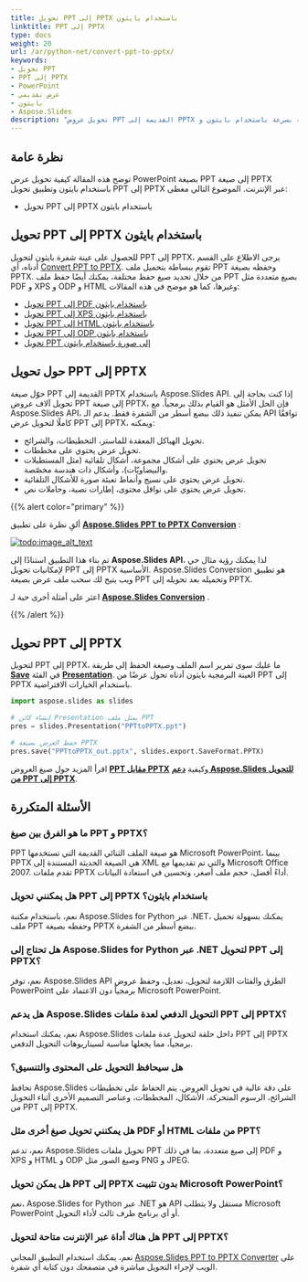 ```yaml
---
title: تحويل PPT إلى PPTX باستخدام بايثون
linktitle: PPT إلى PPTX
type: docs
weight: 20
url: /ar/python-net/convert-ppt-to-pptx/
keywords:
- تحويل PPT
- PPT إلى PPTX
- PowerPoint
- عرض تقديمي
- بايثون
- Aspose.Slides
description: "تحويل عروض PPT القديمة إلى PPTX الحديثة بسرعة باستخدام بايثون و Aspose.Slides — دليل واضح، عينات شفرة مجانية، بدون حاجة إلى Microsoft Office."
---
```


## **نظرة عامة**

توضح هذه المقالة كيفية تحويل عرض PowerPoint بصيغة PPT إلى صيغة PPTX باستخدام بايثون وتطبيق تحويل PPT إلى PPTX عبر الإنترنت. الموضوع التالي مغطى:

- تحويل PPT إلى PPTX باستخدام بايثون

## **تحويل PPT إلى PPTX باستخدام بايثون**

للحصول على عينة شفرة بايثون لتحويل PPT إلى PPTX، يرجى الاطلاع على القسم أدناه، أي [Convert PPT to PPTX](#convert-ppt-to-pptx). تقوم ببساطة بتحميل ملف PPT وحفظه بصيغة PPTX. من خلال تحديد صيغ حفظ مختلفة، يمكنك أيضًا حفظ ملف PPT بصيغ متعددة مثل PDF و XPS و ODP و HTML وغيرها، كما هو موضح في هذه المقالات:

- [تحويل PPT إلى PDF باستخدام بايثون](https://docs.aspose.com/slides/python-net/convert-powerpoint-to-pdf/)
- [تحويل PPT إلى XPS باستخدام بايثون](https://docs.aspose.com/slides/python-net/convert-powerpoint-to-xps/)
- [تحويل PPT إلى HTML باستخدام بايثون](https://docs.aspose.com/slides/python-net/convert-powerpoint-to-html/)
- [تحويل PPT إلى ODP باستخدام بايثون](https://docs.aspose.com/slides/python-net/save-presentation/)
- [تحويل PPT إلى صورة باستخدام بايثون](https://docs.aspose.com/slides/python-net/convert-powerpoint-to-png/)

## **حول تحويل PPT إلى PPTX**

حوّل صيغة PPT القديمة إلى PPTX باستخدام Aspose.Slides API. إذا كنت بحاجة إلى تحويل آلاف عروض PPT إلى صيغة PPTX، فإن الحل الأمثل هو القيام بذلك برمجياً. مع Aspose.Slides API، يمكن تنفيذ ذلك ببضع أسطر من الشفرة فقط. يدعم الـ API توافقًا كاملًا لتحويل عرض PPT إلى PPTX، ويمكنه:

- تحويل الهياكل المعقدة للماستر، التخطيطات، والشرائح.
- تحويل عرض يحتوي على مخططات.
- تحويل عرض يحتوي على أشكال مجموعة، أشكال تلقائية (مثل المستطيلات والبيضاويّات)، وأشكال ذات هندسة مخصّصة.
- تحويل عرض يحتوي على نسيج وأنماط تعبئة صورة للأشكال التلقائية.
- تحويل عرض يحتوي على نواقل محتوى، إطارات نصية، وحاملات نص.

{{% alert color="primary" %}}

ألقِ نظرة على تطبيق [**Aspose.Slides PPT to PPTX Conversion**](https://products.aspose.app/slides/conversion/ppt-to-pptx) :

[](https://products.aspose.app/slides/conversion/ppt-to-pptx)

[![todo:image_alt_text](ppt-to-pptx.png)](https://products.aspose.app/slides/conversion/ppt-to-pptx)

تم بناء هذا التطبيق استنادًا إلى **Aspose.Slides API**، لذا يمكنك رؤية مثال حي لإمكانيات تحويل PPT إلى PPTX الأساسية. Aspose.Slides Conversion هو تطبيق ويب يتيح لك سحب ملف عرض بصيغة PPT وتحميله بعد تحويله إلى PPTX.

اعثر على أمثلة أخرى حية لـ [**Aspose.Slides Conversion**](https://products.aspose.app/slides/conversion/) .

{{% /alert %}}

## **تحويل PPT إلى PPTX**

لتحويل PPT إلى PPTX، ما عليك سوى تمرير اسم الملف وصيغة الحفظ إلى طريقة [**Save**](https://reference.aspose.com/slides/python-net/aspose.slides/presentation/) في الفئة [**Presentation**](https://reference.aspose.com/slides/python-net/aspose.slides/presentation/). العينة البرمجية بايثون أدناه تحول عرضًا من PPT إلى PPTX باستخدام الخيارات الافتراضية.

```python
import aspose.slides as slides

# إنشاء كائن Presentation يمثل ملف PPT
pres = slides.Presentation("PPTtoPPTX.ppt")

# حفظ العرض بصيغة PPTX
pres.save("PPTtoPPTX_out.pptx", slides.export.SaveFormat.PPTX)
```

اقرأ المزيد حول صيغ العروض [**PPT مقابل PPTX**](/slides/ar/python-net/ppt-vs-pptx/) وكيفية [**دعم Aspose.Slides للتحويل من PPT إلى PPTX**](/slides/ar/python-net/convert-ppt-to-pptx/).

## الأسئلة المتكررة

### **ما هو الفرق بين صيغ PPT و PPTX؟**

PPT هو صيغة الملف الثنائي القديمة التي تستخدمها Microsoft PowerPoint، بينما PPTX هي الصيغة الحديثة المستندة إلى XML والتي تم تقديمها مع Microsoft Office 2007. تقدم ملفات PPTX أداءً أفضل، حجم ملف أصغر، وتحسين في استعادة البيانات.

### **هل يمكنني تحويل PPT إلى PPTX باستخدام بايثون؟**

نعم، باستخدام مكتبة Aspose.Slides for Python عبر .NET، يمكنك بسهولة تحميل ملف PPT وحفظه بصيغة PPTX ببضع أسطر من الشفرة.

### **هل تحتاج إلى Aspose.Slides for Python عبر .NET لتحويل PPT إلى PPTX؟**

نعم، توفر Aspose.Slides API الطرق والفئات اللازمة لتحويل، تعديل، وحفظ عروض PowerPoint برمجياً دون الاعتماد على Microsoft PowerPoint.

### **هل يدعم Aspose.Slides التحويل الدفعي لعدة ملفات PPT إلى PPTX؟**

نعم، يمكنك استخدام Aspose.Slides داخل حلقة لتحويل عدة ملفات PPT إلى PPTX برمجياً، مما يجعلها مناسبة لسيناريوهات التحويل الدفعي.

### **هل سيحافظ التحويل على المحتوى والتنسيق؟**

تحافظ Aspose.Slides على دقة عالية في تحويل العروض. يتم الحفاظ على تخطيطات الشرائح، الرسوم المتحركة، الأشكال، المخططات، وعناصر التصميم الأخرى أثناء التحويل من PPT إلى PPTX.

### **هل يمكنني تحويل صيغ أخرى مثل PDF أو HTML من ملفات PPT؟**

نعم، تدعم Aspose.Slides تحويل ملفات PPT إلى صيغ متعددة، بما في ذلك PDF و XPS و HTML و ODP وصيغ الصور مثل PNG و JPEG.

### **هل يمكن تحويل PPT إلى PPTX بدون تثبيت Microsoft PowerPoint؟**

نعم، Aspose.Slides for Python عبر .NET هو API مستقل ولا يتطلب Microsoft PowerPoint أو أي برنامج طرف ثالث لأداء التحويل.

### **هل هناك أداة عبر الإنترنت متاحة لتحويل PPT إلى PPTX؟**

نعم، يمكنك استخدام التطبيق المجاني [Aspose.Slides PPT to PPTX Converter](https://products.aspose.app/slides/conversion/ppt-to-pptx) على الويب لإجراء التحويل مباشرة في متصفحك دون كتابة أي شفرة.